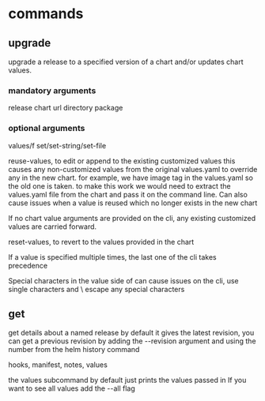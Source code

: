 # commands

## upgrade

upgrade a release to a specified version of a chart and/or updates chart values.

### mandatory arguments

release
chart
  url
  directory
  package

### optional arguments

values/f
set/set-string/set-file

reuse-values, to edit or append to the existing customized values
  this causes any non-customized values from the original values.yaml to override any in the new chart.
  for example, we have image tag in the values.yaml so the old one is taken.
  to make this work we would need to extract the values.yaml file from the chart and pass it on the command line.
  Can also cause issues when a value is reused which no longer exists in the new chart

If no chart value arguments are provided on the cli, any existing customized values are carried forward.

reset-values, to revert to the values provided in the chart

If a value is specified multiple times, the last one of the cli takes precedence

Special characters in the value side of can cause issues on the cli, use single characters and \ escape any special characters

## get

get details about a named release
by default it gives the latest revision, you can get a previous revision by adding the --revision argument and using the number from the helm history command

hooks, manifest, notes, values

the values subcommand by default just prints the values passed in
If you want to see all values add the --all flag
